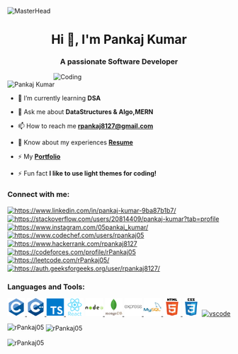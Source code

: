 ![MasterHead](https://chkskills.com/wp-content/uploads/2020/04/PNC-Animated-Banners.gif)
<h1 align="center">Hi 👋, I'm Pankaj Kumar</h1>
<h3 align="center">A passionate Software Developer</h3>
<img align="right" alt="Coding" width="400" src="https://cdn.dribbble.com/users/1162077/screenshots/3848914/programmer.gif">
<p align="left"> <img src="https://komarev.com/ghpvc/?username=rPankaj05&label=Profile%20views&color=0e75b6&style=flat" alt="Pankaj Kumar" /> </p>

- 🌱 I’m currently learning **DSA**

- 💬 Ask me about **DataStructures & Algo,MERN**

- 📫 How to reach me **rpankaj8127@gmail.com**

- 📄 Know about my experiences **<a href="https://drive.google.com/file/d/1hIi-BbePfhrBnhIjvdGTyo9M6t0DeFDY/view?usp=share_link" target="_blank">Resume</a>**

- ⚡ My **<a href="https://webportfoliorpankaj.netlify.app//" target="_blank">Portfolio</a>**

- ⚡ Fun fact **I like to use light themes for coding!**

<h3 align="left">Connect with me:</h3>
<p align="left">
<a href="https://www.linkedin.com/in/pankaj-kumar-9ba87b1b7/" target="blank"><img align="center" src="https://raw.githubusercontent.com/rahuldkjain/github-profile-readme-generator/master/src/images/icons/Social/linked-in-alt.svg" alt="https://www.linkedin.com/in/pankaj-kumar-9ba87b1b7/" height="30" width="40" /></a>
<a href="https://stackoverflow.com/users/20814409/pankaj-kumar?tab=profile" target="blank"><img align="center" src="https://raw.githubusercontent.com/rahuldkjain/github-profile-readme-generator/master/src/images/icons/Social/stack-overflow.svg" alt="https://stackoverflow.com/users/20814409/pankaj-kumar?tab=profile" height="30" width="40" /></a>
<a href="https://www.instagram.com/05pankaj_kumar/" target="blank"><img align="center" src="https://raw.githubusercontent.com/rahuldkjain/github-profile-readme-generator/master/src/images/icons/Social/instagram.svg" alt="https://www.instagram.com/05pankaj_kumar/" height="30" width="40" /></a>
<a href="https://www.codechef.com/users/rpankaj05" target="blank"><img align="center" src="https://cdn.jsdelivr.net/npm/simple-icons@3.1.0/icons/codechef.svg" alt="https://www.codechef.com/users/rpankaj05" height="30" width="40" /></a>
<a href="https://www.hackerrank.com/rpankaj8127" target="blank"><img align="center" src="https://raw.githubusercontent.com/rahuldkjain/github-profile-readme-generator/master/src/images/icons/Social/hackerrank.svg" alt="https://www.hackerrank.com/rpankaj8127" height="30" width="40" /></a>
<a href="https://codeforces.com/profile/rPankaj05" target="blank"><img align="center" src="https://raw.githubusercontent.com/rahuldkjain/github-profile-readme-generator/master/src/images/icons/Social/codeforces.svg" alt="https://codeforces.com/profile/rPankaj05" height="30" width="40" /></a>
<a href="https://leetcode.com/rPankaj05/" target="blank"><img align="center" src="https://raw.githubusercontent.com/rahuldkjain/github-profile-readme-generator/master/src/images/icons/Social/leet-code.svg" alt="https://leetcode.com/rPankaj05/" height="30" width="40" /></a>
<a href="https://auth.geeksforgeeks.org/user/rpankaj8127/" target="blank"><img align="center" src="https://raw.githubusercontent.com/rahuldkjain/github-profile-readme-generator/master/src/images/icons/Social/geeks-for-geeks.svg" alt="https://auth.geeksforgeeks.org/user/rpankaj8127/" height="30" width="40" /></a>
</p>

<h3 align="left">Languages and Tools:</h3>

<p align="left"> 
<a href="https://www.cprogramming.com/" target="_blank" rel="noreferrer"> 
  <img src="https://raw.githubusercontent.com/devicons/devicon/master/icons/c/c-original.svg" alt="c" width="40" height="40"/> 
</a> 
<a href="https://cplusplus.com/" target="_blank" rel="noreferrer"> 
  <img src="https://raw.githubusercontent.com/devicons/devicon/master/icons/cplusplus/cplusplus-original.svg" alt="cplusplus" width="40" height="40"/>
</a>  
<a href="https://www.typescriptlang.org/" target="_blank" rel="noreferrer">
  <img src="https://raw.githubusercontent.com/devicons/devicon/master/icons/typescript/typescript-original.svg" alt="typescript" width="40" height="40"/>
</a>  
<a href="https://reactjs.org/" target="_blank" rel="noreferrer">
  <img src="https://raw.githubusercontent.com/devicons/devicon/master/icons/react/react-original-wordmark.svg" alt="react" width="40" height="40"/></a>  
<a href="https://nodejs.org" target="_blank" rel="noreferrer">
  <img src="https://raw.githubusercontent.com/devicons/devicon/master/icons/nodejs/nodejs-original-wordmark.svg" alt="nodejs" width="40" height="40"/>
</a>
<a href="https://www.mongodb.com/" target="_blank" rel="noreferrer">
  <img src="https://raw.githubusercontent.com/devicons/devicon/master/icons/mongodb/mongodb-original-wordmark.svg" alt="mongodb" width="40" height="40"/> 
</a>
<a href="https://expressjs.com" target="_blank" rel="noreferrer">
  <img src="https://raw.githubusercontent.com/devicons/devicon/master/icons/express/express-original-wordmark.svg" alt="express" width="40" height="40"/>
</a>
<a href="https://www.mysql.com/" target="_blank" rel="noreferrer">
  <img src="https://raw.githubusercontent.com/devicons/devicon/master/icons/mysql/mysql-original-wordmark.svg" alt="mysql" width="40" height="40"/> </a>
<a href="https://www.w3.org/html/" target="_blank" rel="noreferrer">
  <img src="https://raw.githubusercontent.com/devicons/devicon/master/icons/html5/html5-original-wordmark.svg" alt="html5" width="40" height="40"/> </a>
<a href="https://www.w3schools.com/css/" target="_blank" rel="noreferrer"> 
  <img src="https://raw.githubusercontent.com/devicons/devicon/master/icons/css3/css3-original-wordmark.svg" alt="css3" width="40" height="40"/></a>
<a href="https://code.visualstudio.com/" target="_blank" rel="noreferrer">
  <img src="https://www.vectorlogo.zone/logos/visualstudio_code/visualstudio_code-icon.svg" alt="vscode" width="40" height="40"/>
</a>   
</p>

<p><img align="left" src="https://github-readme-stats.vercel.app/api/top-langs?username=rPankaj05&show_icons=true&locale=en&layout=compact&theme=tokyonight" alt="rPankaj05" /></p>

<p>&nbsp;<img align="center" src="https://github-readme-stats.vercel.app/api?username=rPankaj05&show_icons=true&locale=en&theme=tokyonight" alt="rPankaj05" /></p>

<p><img align="center" src="https://github-readme-streak-stats.herokuapp.com/?user=rPankaj05&theme=tokyonight" alt="rPankaj05" /></p>
